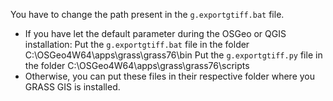 You have to change the path present in the `g.exportgtiff.bat` file.
- If you have let the default parameter during the OSGeo or QGIS installation:
    Put the `g.exportgtiff.bat` file in the folder C:\OSGeo4W64\apps\grass\grass76\bin
    Put the `g.exportgtiff.py` file in the folder C:\OSGeo4W64\apps\grass\grass76\scripts
- Otherwise, you can put these files in their respective folder where you GRASS GIS is installed.